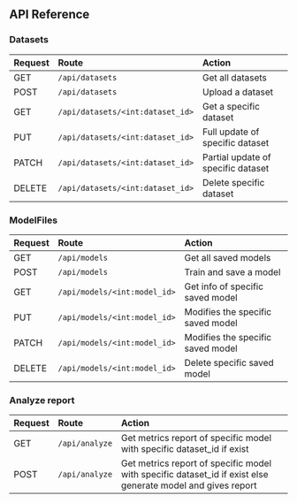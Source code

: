 
## API Reference

### Datasets

| Request   | Route                                     | Action                    			|
| :-------- | :-------                               	| :--------------------     			|			
| GET       | ```/api/datasets```                     	| Get all datasets          			|
| POST      | ```/api/datasets```                     	| Upload a dataset          			|
| GET       | ```/api/datasets/<int:dataset_id>```    	| Get a specific dataset				| 
| PUT       | ```/api/datasets/<int:dataset_id>```    	| Full update of specific dataset    	| 
| PATCH     | ```/api/datasets/<int:dataset_id>```    	| Partial update of specific dataset  	| 
| DELETE    | ```/api/datasets/<int:dataset_id>```    	| Delete specific dataset      			| 

### ModelFiles

| Request   | Route                               | Action                    			|
| :-------- | :-------                            | :--------------------     			|			
| GET       | ```/api/models```                   | Get all saved models          		|
| POST      | ```/api/models```                   | Train and save a model         		|
| GET       | ```/api/models/<int:model_id>```    | Get info of specific saved model	| 
| PUT       | ```/api/models/<int:model_id>```    | Modifies the specific saved model	| 
| PATCH     | ```/api/models/<int:model_id>```    | Modifies the specific saved model	| 
| DELETE    | ```/api/models/<int:model_id>```    | Delete specific saved model			| 

### Analyze report

| Request   | Route                              	| Action                    		|
| :-------- | :-------                              |:--------------------     			|			
| GET       | ```/api/analyze```                  	| Get metrics report of specific model with specific dataset_id if exist|
| POST      | ```/api/analyze```                  	| Get metrics report of specific model with specific dataset_id if exist else generate model and gives report|
